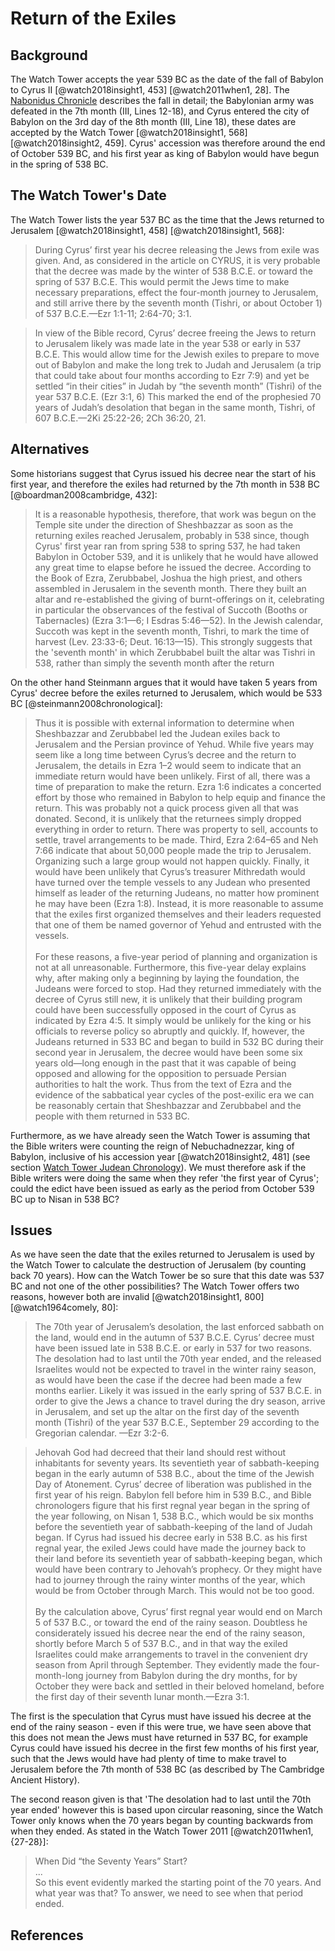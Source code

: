 # Return of the Exiles

## Background

The Watch Tower accepts the year 539 BC as the date of the fall of Babylon to Cyrus II [@watch2018insight1, 453]
[@watch2011when1, 28]. The [Nabonidus Chronicle](../../standard/chronicles/bm35382.md) describes the fall in detail; the
Babylonian army was defeated in the 7th month (III, Lines 12-18), and Cyrus entered the city of Babylon on the 3rd day
of the 8th month (III, Line 18), these dates are accepted by the Watch Tower [@watch2018insight1, 568]
[@watch2018insight2, 459]. Cyrus' accession was therefore around the end of October 539 BC, and his first year as king
of Babylon would have begun in the spring of 538 BC.

## The Watch Tower's Date

The Watch Tower lists the year 537 BC as the time that the Jews returned to Jerusalem [@watch2018insight1, 458]
[@watch2018insight1, 568]:

> During Cyrus’ first year his decree releasing the Jews from exile was given. And, as considered in the article on
> CYRUS, it is very probable that the decree was made by the winter of 538 B.C.E. or toward the spring of 537 B.C.E.
> This would permit the Jews time to make necessary preparations, effect the four-month journey to Jerusalem, and still
> arrive there by the seventh month (Tishri, or about October 1) of 537 B.C.E.—Ezr 1:1-11; 2:64-70; 3:1.

> In view of the Bible record, Cyrus’ decree freeing the Jews to return to Jerusalem likely was made late in the year
> 538 or early in 537 B.C.E. This would allow time for the Jewish exiles to prepare to move out of Babylon and make the
> long trek to Judah and Jerusalem (a trip that could take about four months according to Ezr 7:9) and yet be settled
> “in their cities” in Judah by “the seventh month” (Tishri) of the year 537 B.C.E. (Ezr 3:1, 6) This marked the end of
> the prophesied 70 years of Judah’s desolation that began in the same month, Tishri, of 607 B.C.E.—2Ki 25:22-26; 2Ch
> 36:20, 21.

## Alternatives

Some historians suggest that Cyrus issued his decree near the start of his first year, and therefore the exiles had
returned by the 7th month in 538 BC [@boardman2008cambridge, 432]:

> It is a reasonable hypothesis, therefore, that work was begun on the Temple site under the direction of Sheshbazzar as
> soon as the returning exiles reached Jerusalem, probably in 538 since, though Cyrus' first year ran from spring 538 to
> spring 537, he had taken Babylon in October 539, and it is unlikely that he would have allowed any great time to
> elapse before he issued the decree. According to the Book of Ezra, Zerubbabel, Joshua the high priest, and others
> assembled in Jerusalem in the seventh month. There they built an altar and re-established the giving of
> burnt-offerings on it, celebrating in particular the observances of the festival of Succoth (Booths or Tabernacles)
> (Ezra 3:1—6; I Esdras 5:46—52). In the Jewish calendar, Succoth was kept in the seventh month, Tishri, to mark the
> time of harvest (Lev. 23:33-6; Deut. 16:13—15). This strongly suggests that the 'seventh month' in which Zerubbabel
> built the altar was Tishri in 538, rather than simply the seventh month after the return

On the other hand Steinmann argues that it would have taken 5 years from Cyrus' decree before the exiles returned to
Jerusalem, which would be 533 BC [@steinmann2008chronological]:

> Thus it is possible with external information to determine when Sheshbazzar and Zerubbabel led the Judean exiles back
> to Jerusalem and the Persian province of Yehud. While five years may seem like a long time between Cyrus’s decree and
> the return to Jerusalem, the details in Ezra 1–2 would seem to indicate that an immediate return would have been
> unlikely. First of all, there was a time of preparation to make the return. Ezra 1:6 indicates a concerted effort by
> those who remained in Babylon to help equip and finance the return. This was probably not a quick process given all
> that was donated. Second, it is unlikely that the returnees simply dropped everything in order to return. There was
> property to sell, accounts to settle, travel arrangements to be made. Third, Ezra 2:64–65 and Neh 7:66 indicate that
> about 50,000 people made the trip to Jerusalem. Organizing such a large group would not happen quickly. Finally, it
> would have been unlikely that Cyrus’s treasurer Mithredath would have turned over the temple vessels to any Judean who
> presented himself as leader of the returning Judeans, no matter how prominent he may have been (Ezra 1:8). Instead, it
> is more reasonable to assume that the exiles first organized themselves and their leaders requested that one of them
> be named governor of Yehud and entrusted with the vessels. <br><br> For these reasons, a five-year period of planning
> and organization is not at all unreasonable. Furthermore, this five-year delay explains why, after making only a
> beginning by laying the foundation, the Judeans were forced to stop. Had they returned immediately with the decree of
> Cyrus still new, it is unlikely that their building program could have been successfully opposed in the court of Cyrus
> as indicated by Ezra 4:5. It simply would be unlikely for the king or his officials to reverse policy so abruptly and
> quickly. If, however, the Judeans returned in 533 BC and began to build in 532 BC during their second year in
> Jerusalem, the decree would have been some six years old—long enough in the past that it was capable of being opposed
> and allowing for the opposition to persuade Persian authorities to halt the work. Thus from the text of Ezra and the
> evidence of the sabbatical year cycles of the post-exilic era we can be reasonably certain that Sheshbazzar and
> Zerubbabel and the people with them returned in 533 BC.

Furthermore, as we have already seen the Watch Tower is assuming that the Bible writers were counting the reign of
Nebuchadnezzar, king of Babylon, inclusive of his accession year [@watch2018insight2, 481] (see section
[Watch Tower Judean Chronology](../../judean/solutions/watchtower.md)). We must therefore ask if the Bible writers were
doing the same when they refer 'the first year of Cyrus'; could the edict have been issued as early as the period from
October 539 BC up to Nisan in 538 BC?

## Issues

As we have seen the date that the exiles returned to Jerusalem is used by the Watch Tower to calculate the destruction
of Jerusalem (by counting back 70 years). How can the Watch Tower be so sure that this date was 537 BC and not one of
the other possibilities? The Watch Tower offers two reasons, however both are invalid [@watch2018insight1, 800]
[@watch1964comely, 80]:

> The 70th year of Jerusalem’s desolation, the last enforced sabbath on the land, would end in the autumn of 537 B.C.E.
> Cyrus’ decree must have been issued late in 538 B.C.E. or early in 537 for two reasons. The desolation had to last
> until the 70th year ended, and the released Israelites would not be expected to travel in the winter rainy season, as
> would have been the case if the decree had been made a few months earlier. Likely it was issued in the early spring of
> 537 B.C.E. in order to give the Jews a chance to travel during the dry season, arrive in Jerusalem, and set up the
> altar on the first day of the seventh month (Tishri) of the year 537 B.C.E., September 29 according to the Gregorian
> calendar. —Ezr 3:2-6.

> Jehovah God had decreed that their land should rest without inhabitants for seventy years. Its seventieth year of
> sabbath-keeping began in the early autumn of 538 B.C., about the time of the Jewish Day of Atonement. Cyrus’ decree of
> liberation was published in the first year of his reign. Babylon fell before him in 539 B.C., and Bible chronologers
> figure that his first regnal year began in the spring of the year following, on Nisan 1, 538 B.C., which would be six
> months before the seventieth year of sabbath-keeping of the land of Judah began. If Cyrus had issued his decree early
> in 538 B.C. as his first regnal year, the exiled Jews could have made the journey back to their land before its
> seventieth year of sabbath-keeping began, which would have been contrary to Jehovah’s prophecy. Or they might have had
> to journey through the rainy winter months of the year, which would be from October through March. This would not be
> too good. <br><br> By the calculation above, Cyrus’ first regnal year would end on March 5 of 537 B.C., or toward the
> end of the rainy season. Doubtless he considerately issued his decree near the end of the rainy season, shortly before
> March 5 of 537 B.C., and in that way the exiled Israelites could make arrangements to travel in the convenient dry
> season from April through September. They evidently made the four-month-long journey from Babylon during the dry
> months, for by October they were back and settled in their beloved homeland, before the first day of their seventh
> lunar month.—Ezra 3:1.

The first is the speculation that Cyrus must have issued his decree at the end of the rainy season - even if this were
true, we have seen above that this does not mean the Jews must have returned in 537 BC, for example Cyrus could have
issued his decree in the first few months of his first year, such that the Jews would have had plenty of time to make
travel to Jerusalem before the 7th month of 538 BC (as described by The Cambridge Ancient History).

The second reason given is that 'The desolation had to last until the 70th year ended' however this is based upon
circular reasoning, since the Watch Tower only knows when the 70 years began by counting backwards from when they ended.
As stated in the Watch Tower 2011 [@watch2011when1, {27-28}]:

> When Did “the Seventy Years” Start? <br>...<br> So this event evidently marked the starting point of the 70 years. And
> what year was that? To answer, we need to see when that period ended.

## References
